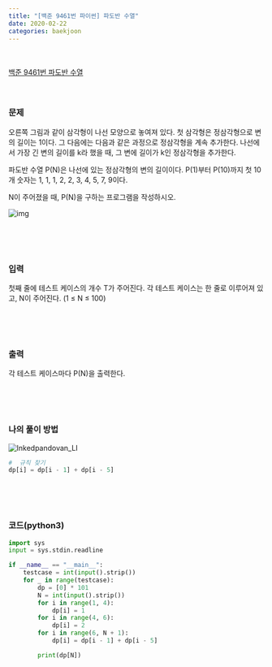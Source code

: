 ```yaml
---
title: "[백준 9461번 파이썬] 파도반 수열"
date: 2020-02-22
categories: baekjoon
---
```


<br><br>
[백준 9461번 파도반 수열](https://www.acmicpc.net/problem/9184)
<br><br><br>

### 문제<br>

오른쪽 그림과 같이 삼각형이 나선 모양으로 놓여져 있다. 첫 삼각형은 정삼각형으로 변의 길이는 1이다. 그 다음에는 다음과 같은 과정으로 정삼각형을 계속 추가한다. 나선에서 가장 긴 변의 길이를 k라 했을 때, 그 변에 길이가 k인 정삼각형을 추가한다.

파도반 수열 P(N)은 나선에 있는 정삼각형의 변의 길이이다. P(1)부터 P(10)까지 첫 10개 숫자는 1, 1, 1, 2, 2, 3, 4, 5, 7, 9이다.

N이 주어졌을 때, P(N)을 구하는 프로그램을 작성하시오.

![img](https://www.acmicpc.net/upload/images/pandovan.png)

<br><br><br>

### 입력<br>

첫째 줄에 테스트 케이스의 개수 T가 주어진다. 각 테스트 케이스는 한 줄로 이루어져 있고, N이 주어진다. (1 ≤ N ≤ 100)


<br><br><br>

### 출력<br>

각 테스트 케이스마다 P(N)을 출력한다.

<br><br><br>

### 나의 풀이 방법<br>

![Inkedpandovan_LI](C:\Users\eunyoung\Desktop\Inkedpandovan_LI.jpg)

```python
#  규칙 찾기
dp[i] = dp[i - 1] + dp[i - 5]
```

<br><br><br>


### 코드(python3)
```python
import sys
input = sys.stdin.readline

if __name__ == "__main__":
    testcase = int(input().strip())
    for _ in range(testcase):
        dp = [0] * 101
        N = int(input().strip())
        for i in range(1, 4):
            dp[i] = 1
        for i in range(4, 6):
            dp[i] = 2
        for i in range(6, N + 1):
            dp[i] = dp[i - 1] + dp[i - 5]

        print(dp[N])
```

